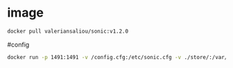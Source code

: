 # image

``` bash
docker pull valeriansaliou/sonic:v1.2.0
```

#config


``` bash
docker run -p 1491:1491 -v /config.cfg:/etc/sonic.cfg -v ./store/:/var/lib/sonic/store/ valeriansaliou/sonic:v1.2.0
```


